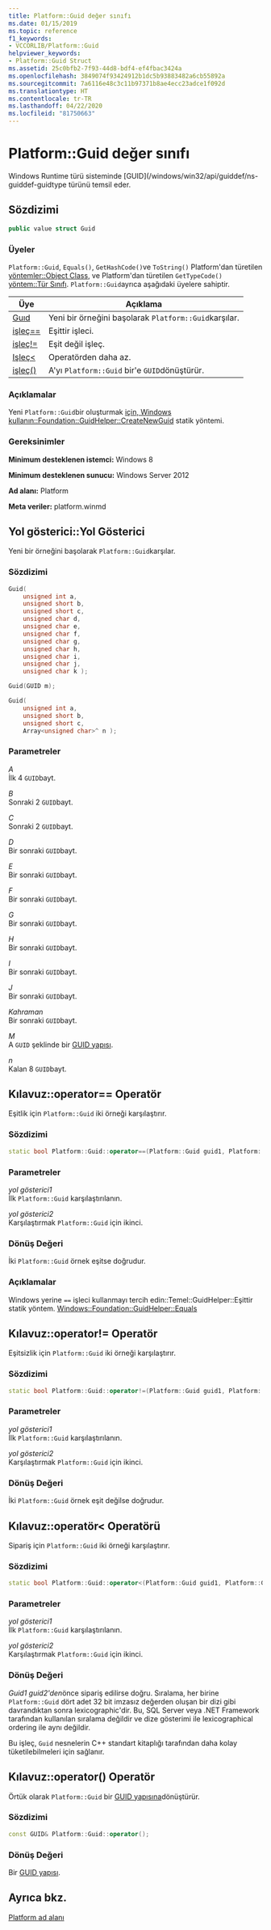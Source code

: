 ```yaml
---
title: Platform::Guid değer sınıfı
ms.date: 01/15/2019
ms.topic: reference
f1_keywords:
- VCCORLIB/Platform::Guid
helpviewer_keywords:
- Platform::Guid Struct
ms.assetid: 25c0bfb2-7f93-44d8-bdf4-ef4fbac3424a
ms.openlocfilehash: 3849074f93424912b1dc5b93883482a6cb55892a
ms.sourcegitcommit: 7a6116e48c3c11b97371b8ae4ecc23adce1f092d
ms.translationtype: HT
ms.contentlocale: tr-TR
ms.lasthandoff: 04/22/2020
ms.locfileid: "81750663"
---
```

# <a name="platformguid-value-class"></a>Platform::Guid değer sınıfı

Windows Runtime türü sisteminde [GUID](/windows/win32/api/guiddef/ns-guiddef-guidtype türünü temsil eder.

## <a name="syntax"></a>Sözdizimi

```cpp
public value struct Guid
```

### <a name="members"></a>Üyeler

`Platform::Guid`, `Equals()`, `GetHashCode()`ve `ToString()` Platform'dan türetilen [yöntemler::Object Class](../cppcx/platform-object-class.md), ve Platform'dan türetilen `GetTypeCode()` [yöntem::Tür Sınıfı](../cppcx/platform-type-class.md). `Platform::Guid`ayrıca aşağıdaki üyelere sahiptir.

|Üye|Açıklama|
|------------|-----------------|
|[Guıd](#ctor)|Yeni bir örneğini başolarak `Platform::Guid`karşılar.|
|[işleç==](#operator-equality)|Eşittir işleci.|
|[işleç!=](#operator-inequality)|Eşit değil işleç.|
|[Işleç&lt;](#operator-less)|Operatörden daha az.|
|[işleç()](#operator-call)|A'yı `Platform::Guid` bir'e `GUID`dönüştürür.|

### <a name="remarks"></a>Açıklamalar

Yeni `Platform::Guid`bir oluşturmak [için, Windows kullanın::Foundation::GuidHelper::CreateNewGuid](/uwp/api/windows.foundation.guidhelper.createnewguid#Windows_Foundation_GuidHelper_CreateNewGuid) statik yöntemi.

### <a name="requirements"></a>Gereksinimler

**Minimum desteklenen istemci:** Windows 8

**Minimum desteklenen sunucu:** Windows Server 2012

**Ad alanı:** Platform

**Meta veriler:** platform.winmd

## <a name="guidguid-constructors"></a><a name="ctor"></a>Yol gösterici::Yol Gösterici

Yeni bir örneğini başolarak `Platform::Guid`karşılar.

### <a name="syntax"></a>Sözdizimi

```cpp
Guid(
    unsigned int a,
    unsigned short b,
    unsigned short c,
    unsigned char d,
    unsigned char e,
    unsigned char f,
    unsigned char g,
    unsigned char h,
    unsigned char i,
    unsigned char j,
    unsigned char k );

Guid(GUID m);

Guid(
    unsigned int a,
    unsigned short b,
    unsigned short c,
    Array<unsigned char>^ n );
```

### <a name="parameters"></a>Parametreler

*A*<br/>
İlk 4 `GUID`bayt.

*B*<br/>
Sonraki 2 `GUID`bayt.

*C*<br/>
Sonraki 2 `GUID`bayt.

*D*<br/>
Bir sonraki `GUID`bayt.

*E*<br/>
Bir sonraki `GUID`bayt.

*F*<br/>
Bir sonraki `GUID`bayt.

*G*<br/>
Bir sonraki `GUID`bayt.

*H*<br/>
Bir sonraki `GUID`bayt.

*Ⅰ*<br/>
Bir sonraki `GUID`bayt.

*J*<br/>
Bir sonraki `GUID`bayt.

*Kahraman*<br/>
Bir sonraki `GUID`bayt.

*M*<br/>
A `GUID` şeklinde bir [GUID yapısı](/windows/win32/api/guiddef/ns-guiddef-guid).

*n*<br/>
Kalan 8 `GUID`bayt.

## <a name="guidoperator-operator"></a><a name="operator-equality"></a>Kılavuz::operator== Operatör

Eşitlik için `Platform::Guid` iki örneği karşılaştırır.

### <a name="syntax"></a>Sözdizimi

```cpp
static bool Platform::Guid::operator==(Platform::Guid guid1, Platform::Guid guid2);
```

### <a name="parameters"></a>Parametreler

*yol gösterici1*<br/>
İlk `Platform::Guid` karşılaştırılanın.

*yol gösterici2*<br/>
Karşılaştırmak `Platform::Guid` için ikinci.

### <a name="return-value"></a>Dönüş Değeri

İki `Platform::Guid` örnek eşitse doğrudur.

### <a name="remarks"></a>Açıklamalar

Windows yerine `==` işleci kullanmayı tercih edin::Temel::GuidHelper::Eşittir statik yöntem. [Windows::Foundation::GuidHelper::Equals](/uwp/api/windows.foundation.guidhelper.equals)

## <a name="guidoperator-operator"></a><a name="operator-inequality"></a>Kılavuz::operator!= Operatör

Eşitsizlik için `Platform::Guid` iki örneği karşılaştırır.

### <a name="syntax"></a>Sözdizimi

```cpp
static bool Platform::Guid::operator!=(Platform::Guid guid1, Platform::Guid guid2);
```

### <a name="parameters"></a>Parametreler

*yol gösterici1*<br/>
İlk `Platform::Guid` karşılaştırılanın.

*yol gösterici2*<br/>
Karşılaştırmak `Platform::Guid` için ikinci.

### <a name="return-value"></a>Dönüş Değeri

İki `Platform::Guid` örnek eşit değilse doğrudur.

## <a name="guidoperatorlt-operator"></a><a name="operator-less"></a>Kılavuz::operatör&lt; Operatörü

Sipariş için `Platform::Guid` iki örneği karşılaştırır.

### <a name="syntax"></a>Sözdizimi

```cpp
static bool Platform::Guid::operator<(Platform::Guid guid1, Platform::Guid guid2);
```

### <a name="parameters"></a>Parametreler

*yol gösterici1*<br/>
İlk `Platform::Guid` karşılaştırılanın.

*yol gösterici2*<br/>
Karşılaştırmak `Platform::Guid` için ikinci.

### <a name="return-value"></a>Dönüş Değeri

*Guid1* *guid2'den*önce sipariş edilirse doğru. Sıralama, her birine `Platform::Guid` dört adet 32 bit imzasız değerden oluşan bir dizi gibi davrandıktan sonra lexicographic'dir. Bu, SQL Server veya .NET Framework tarafından kullanılan sıralama değildir ve dize gösterimi ile lexicographical ordering ile aynı değildir.

Bu işleç, `Guid` nesnelerin C++ standart kitaplığı tarafından daha kolay tüketilebilmeleri için sağlanır.

## <a name="guidoperator-operator"></a><a name="operator-call"></a>Kılavuz::operator() Operatör

Örtük olarak `Platform::Guid` bir [GUID yapısına](/windows/win32/api/guiddef/ns-guiddef-guid)dönüştürür.

### <a name="syntax"></a>Sözdizimi

```cpp
const GUID& Platform::Guid::operator();
```

### <a name="return-value"></a>Dönüş Değeri

Bir [GUID yapısı](/windows/win32/api/guiddef/ns-guiddef-guid).

## <a name="see-also"></a>Ayrıca bkz.

[Platform ad alanı](../cppcx/platform-namespace-c-cx.md)
